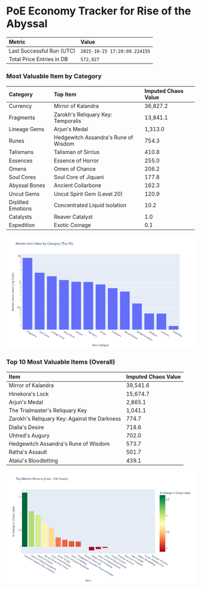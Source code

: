 # PoE Economy Tracker for Rise of the Abyssal

<!-- START_MAINTENANCE -->
| Metric | Value |
|:---|:---|
| Last Successful Run (UTC) | `2025-10-25 17:20:09.224155` |
| Total Price Entries in DB | `572,927` |

<!-- END_MAINTENANCE -->

<!-- START_DATAFRAME_DEBUG -->
<!-- END_DATAFRAME_DEBUG -->

<!-- START_CATEGORY_ANALYSIS -->
### Most Valuable Item by Category
| Category | Top Item | Imputed Chaos Value |
| :--- | :--- | :--- |
| Currency | Mirror of Kalandra | 36,827.2 |
| Fragments | Zarokh's Reliquary Key: Temporalis | 13,841.1 |
| Lineage Gems | Arjun's Medal | 1,313.0 |
| Runes | Hedgewitch Assandra's Rune of Wisdom | 754.3 |
| Talismans | Talisman of Sirrius | 410.8 |
| Essences | Essence of Horror | 255.0 |
| Omens | Omen of Chance | 206.2 |
| Soul Cores | Soul Core of Jiquani | 177.8 |
| Abyssal Bones | Ancient Collarbone | 162.3 |
| Uncut Gems | Uncut Spirit Gem (Level 20) | 120.9 |
| Distilled Emotions | Concentrated Liquid Isolation | 10.2 |
| Catalysts | Reaver Catalyst | 1.0 |
| Expedition | Exotic Coinage | 0.1 |


![Category Analysis Chart](charts/category_analysis.png)
<!-- END_ANALYSIS -->

<!-- START_ANALYSIS -->
### Top 10 Most Valuable Items (Overall)
| Item | Imputed Chaos Value |
| :--- | :--- |
| Mirror of Kalandra | 39,541.6 |
| Hinekora's Lock | 15,674.7 |
| Arjun's Medal | 2,865.1 |
| The Trialmaster's Reliquary Key | 1,041.1 |
| Zarokh's Reliquary Key: Against the Darkness | 774.7 |
| Dialla's Desire | 718.6 |
| Uhtred's Augury | 702.0 |
| Hedgewitch Assandra's Rune of Wisdom | 573.7 |
| Ratha's Assault | 501.7 |
| Atalui's Bloodletting | 439.1 |


![Market Movers Chart](charts/market_movers.png)
<!-- END_ANALYSIS -->
